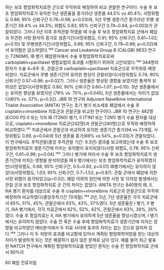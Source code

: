 하는 보조 항암화학치료한 군으로 무작위로 배정하여 비교 관찰한 연구이다. 수술 후 보조 항암화학치료가 유의한 5년 생존율을 증가(5년 생존율 44.5% vs 40.4%; 사망위험도 0.86; 95% 신뢰구간 0.76~0.98; p<0.03)와, 5년 무병 생존기간 증가(5년 무병 생존기간 39.4% vs 34.3%; 위험도 0.83; 95% 신뢰구간 0.74~0.94; p<0.003)가 관찰되었다. 그러나 5년 이후 추적관찰 하였을 때 수술 후 보조 항암화학치료 군에서 폐암과 무관한 사망 환자의 증가로 생존기간(사망위험도, 0.91; 95% 신뢰구간, 0.81~1.02; p=0.10) 및 무병생존기간(사망위험도, 0.88; 95% 신뢰구간, 0.78~0.98; p=0.02)에서 유의함은 감소하였다.¹⁴⁹ Cancer and Leukemia Group B (CALGB) 9633 연구는 T2N0M0, IB 병기 폐암환자에서 수술 후항암화학치료로써 carboplatin+paclitaxel 병합요법의 효과를 시험하기 위하여 고안되었다.¹⁵⁰ 344명의 환자가 수술 4~8주 후, 관찰군과 carboplatin+paclitaxel 치료군으로 무작위로 배정되었다. 치료군에서 무병 생존기간의 유의한 향상이 관찰되었다(사망위험도 0.74; 90% 신뢰구간 0.57~0.96; p=0.027). 그러나 생존율은 향상된 경향을 보였지만 통계적 유의성은 없었다(사망위험도 0.80; 90% 신뢰구간 0.60~1.07; p=0.10). 3년 생존율에서는 유의한 향상을 보였지만 (79% vs. 70%; p=0.045), 5년 생존율에서는 차이가 없었다(60% vs. 57%; p=0.32).
JBR 10 연구와 Adjuvant Navelbine International Trialist Association (ANITA) 연구는 초기 병기 비소세포 폐암에서 수술 후 cisplatin+vinorelbine 치료군과 관찰군을 비교한 연구이다. JBR 10 연구는 482명(ECOG PS 0 또는 1)의 IB (T2N0) 병기, II (T1N1 또는 T2N1) 병기 수술 환자를 대상으로, cisplatin+vinorelbine 치료군(242명)과 관찰군(240명)으로 무작위 배정하여 비교하였다.¹⁵¹ 치료군에서 관찰군과 비교하여 유의한 생존기간 증가(94 vs 73개월, 사망위험도 0.69, p=0.04)와 5년 생존율 증가(69% vs 54%, p=0.03)가 관찰되었다. 이 연구에서도 추적관찰(중앙 추적관찰 기간: 9.3년) 결과를 보고하였는데 수술 후 보조 항암화학치료의 생존기간에 미치는 유의함이 유지되었다(사망 위험도, 0.78; 95% 신뢰구간, 0.61~0.99; p=0.04).¹⁵² 그러나 병기에 따라서 수술 후 보조 항암화학치료가 생존기간에 미치는 영향을 분석하였을 때 II 병기에서는 보조 항암화학치료가 유익하였지만(사망위험도, 0.68; 95% 신뢰구간, 0.5~0.92; p=0.01) IB병기에서는 유익하지 않았다(사망위험도, 1.03; 95% 신뢰구간, 0.7~1.52; p=0.87). 관찰 군에서 폐암에 의한 사망 위험이 증가되었고(p=0.02), 폐암 이외의 원인에 의한 사망 및 이차암 발생에서는 관찰 군과 보조 항암화학치료 군 간의 차이는 없었다.
ANITA 연구는 840명의 IB, II, IIIA 병기 환자를 대상으로 수술 후 cisplatin+vinorelbine 치료군과 관찰군으로 무작위 배정하여 비교하였다(중앙추적기간 70개월).¹⁵³ 2년, 5년, 7년 생존율은 각각 치료군에서 65%, 51%, 45%, 관찰군에서 63%, 43%, 37%였다. 5년 생존율은 I 병기, II 병기, IIIA 병기에서, 각각 치료군에서 62%, 52%, 42%, 관찰군에서 63%, 39%, 26%였다. 수술 후 항암치료는 II, IIIA 병기에서 유의하게 5년 생존율을 향상시켰으며, I 병기에서는 유의하지 않았다.
수술 전 혹은 수술 후에 항암화학치료가 생존기간에 미치는 영향을 비교하였던 메타분석에서 두 치료 사이에 효과의 차이는 없는 것으로 알려져 있다.¹⁵⁴ 그러나 이 두 처방의 효과를 비교함에 있어서 계획된 항암화학처방을 받는 대상의 차이가 발생하게 되는 것은 해결하기 쉽지 않은 문제로 남아 있다. 예를 들어 최근 발표된 NATCH 연구에서 계획된 항암화학치료를 받았던 환자는 수술 전 항암화학치료 군에서 90%이

<PAGE>60
폐암 진료지침